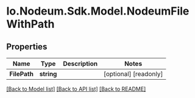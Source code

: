 # Io.Nodeum.Sdk.Model.NodeumFileWithPath
## Properties

Name | Type | Description | Notes
------------ | ------------- | ------------- | -------------
**FilePath** | **string** |  | [optional] [readonly] 

[[Back to Model list]](../README.md#documentation-for-models) [[Back to API list]](../README.md#documentation-for-api-endpoints) [[Back to README]](../README.md)

